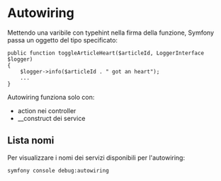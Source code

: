 # Autowiring

Mettendo una varibile con typehint nella firma della funzione, Symfony passa un oggetto del tipo specificato:

```
public function toggleArticleHeart($articleId, LoggerInterface $logger)
{
    $logger->info($articleId . " got an heart");
    ...
}
```

Autowiring funziona solo con:
- action nei controller
- __construct dei service


## Lista nomi

Per visualizzare i nomi dei servizi disponibili per l'autowiring:

`symfony console debug:autowiring`
